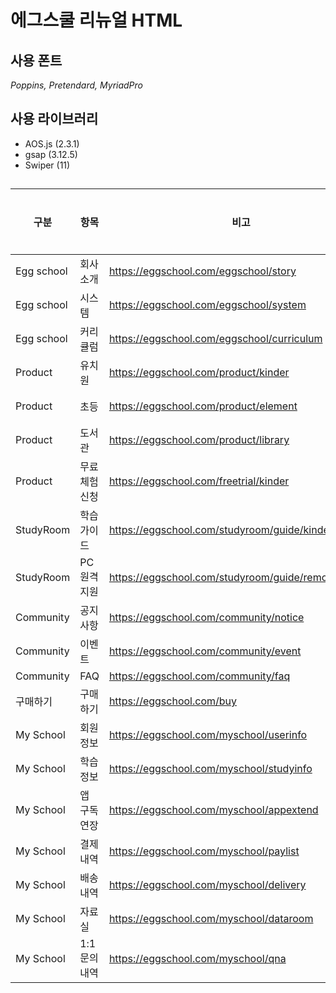 # 에그스쿨 리뉴얼 HTML

## 사용 폰트 
*Poppins, Pretendard, MyriadPro*

## 사용 라이브러리
- AOS.js (2.3.1)
- gsap (3.12.5)
- Swiper (11)

##


| 구분         | 항목       | 비고                                                  | 퍼블 상태 |
|------------|----------|-----------------------------------------------------|-------|
| Egg school | 회사소개     | https://eggschool.com/eggschool/story               |       | 
| Egg school | 시스템      | https://eggschool.com/eggschool/system              |       |
| Egg school | 커리큘럼     | https://eggschool.com/eggschool/curriculum          |       |
| Product    | 유치원      | https://eggschool.com/product/kinder                | 완료    |
| Product    | 초등       | https://eggschool.com/product/element               | 완료    |
| Product    | 도서관      | https://eggschool.com/product/library               | 완료    |
| Product    | 무료체험신청   | https://eggschool.com/freetrial/kinder              | 완료    |
| StudyRoom  | 학습가이드    | https://eggschool.com/studyroom/guide/kinder        | 완료    |
| StudyRoom  | PC원격지원   | https://eggschool.com/studyroom/guide/remotesupport |       |
| Community  | 공지사항     | https://eggschool.com/community/notice              |       |
| Community  | 이벤트      | https://eggschool.com/community/event               |       |
| Community  | FAQ      | https://eggschool.com/community/faq                 |       |
| 구매하기       | 구매하기     | https://eggschool.com/buy                           |       |
| My School  | 회원정보     | https://eggschool.com/myschool/userinfo             |       |
| My School  | 학습정보     | https://eggschool.com/myschool/studyinfo            |       |
| My School  | 앱 구독연장   | https://eggschool.com/myschool/appextend            |       |
| My School  | 결제내역     | https://eggschool.com/myschool/paylist              |       |
| My School  | 배송내역     | https://eggschool.com/myschool/delivery             |       |
| My School  | 자료실      | https://eggschool.com/myschool/dataroom             |       |
| My School  | 1:1 문의내역 | https://eggschool.com/myschool/qna                  |       |
